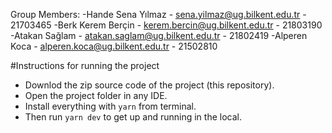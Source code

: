 Group Members:
-Hande Sena Yılmaz - sena.yilmaz@ug.bilkent.edu.tr - 21703465
-Berk Kerem Berçin - kerem.bercin@ug.bilkent.edu.tr - 21803190
-Atakan Sağlam - atakan.saglam@ug.bilkent.edu.tr - 21802419
-Alperen Koca - alperen.koca@ug.bilkent.edu.tr - 21502810

#Instructions for running the project


- Downlod the zip source code of the project (this repository).
- Open the project folder in any IDE.
- Install everything with `yarn` from terminal.
- Then run `yarn dev` to get up and running in the local.
